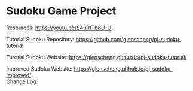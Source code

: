 # Sudoku Game Project

Resources: https://youtu.be/S4uRtTb8U-U'

Tutorial Sudoku Repository: https://github.com/glenscheng/pj-sudoku-tutorial

Turotial Sudoku Website: https://glenscheng.github.io/pj-sudoku-tutorial/

Improved Sudoku Website: https://glenscheng.github.io/pj-sudoku-improved/
<br />
Change Log:
